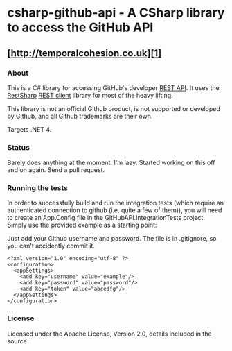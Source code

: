 # csharp-github-api - A CSharp library to access the GitHub API 
## [http://temporalcohesion.co.uk][1]

### About
This is a C# library for accessing GitHub's developer [REST API][4]. It uses the [RestSharp][3] [REST client][2] library for most of the heavy lifting.

This library is not an official Github product, is not supported or developed by Github, and all Github trademarks are their own.

Targets .NET 4.

### Status
Barely does anything at the moment. I'm lazy. Started working on this off and on again. Send a pull request.

### Running the tests
In order to successfully build and run the integration tests (which require an authenticated connection to github (i.e. quite a few of them)), you will need to create an App.Config file in the GitHubAPI.IntegrationTests project. Simply use the provided example as a starting point:

Just add your Github username and password. The file is in .gitignore, so you can't accidently commit it.
```
<?xml version="1.0" encoding="utf-8" ?>
<configuration>
  <appSettings>
    <add key="username" value="example"/>
    <add key="password" value="password"/>
    <add key="token" value="abcedfg"/>
  </appSettings>
</configuration>
```

### License
Licensed under the Apache License, Version 2.0, details included in the source.

  [1]: http://temporalcohesion.co.uk
  [2]: http://github.com/johnsheehan/RestSharp
  [3]: http://restsharp.org/
  [4]: http://developer.github.com/
